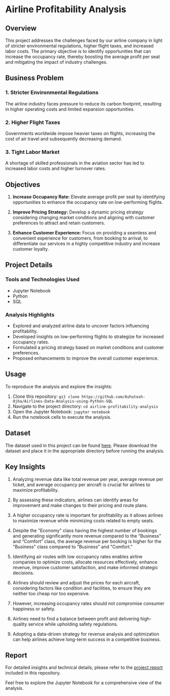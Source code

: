 # Airline Profitability Analysis

## Overview

This project addresses the challenges faced by our airline company in light of stricter environmental regulations, higher flight taxes, and increased labor costs. The primary objective is to identify opportunities that can increase the occupancy rate, thereby boosting the average profit per seat and mitigating the impact of industry challenges.

## Business Problem

### 1. Stricter Environmental Regulations
The airline industry faces pressure to reduce its carbon footprint, resulting in higher operating costs and limited expansion opportunities.

### 2. Higher Flight Taxes
Governments worldwide impose heavier taxes on flights, increasing the cost of air travel and subsequently decreasing demand.

### 3. Tight Labor Market
A shortage of skilled professionals in the aviation sector has led to increased labor costs and higher turnover rates.

## Objectives

1. **Increase Occupancy Rate:** Elevate average profit per seat by identifying opportunities to enhance the occupancy rate on low-performing flights.

2. **Improve Pricing Strategy:** Develop a dynamic pricing strategy considering changing market conditions and aligning with customer preferences to attract and retain customers.

3. **Enhance Customer Experience:** Focus on providing a seamless and convenient experience for customers, from booking to arrival, to differentiate our services in a highly competitive industry and increase customer loyalty.

## Project Details

### Tools and Technologies Used

- Jupyter Notebook
- Python
- SQL

### Analysis Highlights

- Explored and analyzed airline data to uncover factors influencing profitability.
- Developed insights on low-performing flights to strategize for increased occupancy rates.
- Formulated a pricing strategy based on market conditions and customer preferences.
- Proposed enhancements to improve the overall customer experience.

## Usage

To reproduce the analysis and explore the insights:

1. Clone this repository: `git clone https://github.com/Ashutosh-Ojha/Airlines-Data-Analysis-using-Python-SQL`
2. Navigate to the project directory: `cd airline-profitability-analysis`
3. Open the Jupyter Notebook: `jupyter notebook`
4. Run the notebook cells to execute the analysis.

## Dataset

The dataset used in this project can be found [here](https://www.kaggle.com/datasets/mohammadkaiftahir/airline-dataset/download?datasetVersionNumber=1). 
Please download the dataset and place it in the appropriate directory before running the analysis.

## Key Insights

1. Analyzing revenue data like total revenue per year, average revenue per ticket, and average occupancy per aircraft is crucial for airlines to maximize profitability.

2. By assessing these indicators, airlines can identify areas for improvement and make changes to their pricing and route plans.

3. A higher occupancy rate is important for profitability as it allows airlines to maximize revenue while minimizing costs related to empty seats.

4. Despite the "Economy" class having the highest number of bookings and generating significantly more revenue compared to the “Business” and “Comfort” class, the average revenue per booking is higher for the "Business" class compared to "Business" and "Comfort."

5. Identifying air routes with low occupancy rates enables airline companies to optimize costs, allocate resources effectively, enhance revenue, improve customer satisfaction, and make informed strategic decisions.

6. Airlines should review and adjust the prices for each aircraft, considering factors like condition and facilities, to ensure they are neither too cheap nor too expensive.

7. However, increasing occupancy rates should not compromise consumer happiness or safety.

8. Airlines need to find a balance between profit and delivering high-quality service while upholding safety regulations.

9. Adopting a data-driven strategy for revenue analysis and optimization can help airlines achieve long-term success in a competitive business.

## Report

For detailed insights and technical details, please refer to the [project report](https://github.com/Ashutosh-Ojha/Airlines-Data-Analysis-using-Python-SQL/blob/master/Report%20of%20Airlines%20Analysis.pdf) included in this repository.

Feel free to explore the Jupyter Notebook for a comprehensive view of the analysis.
